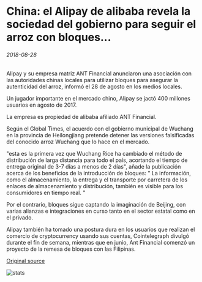 # China: el Alipay de alibaba revela la sociedad del gobierno para seguir el arroz con bloques...

###### 2018-08-28

Alipay y su empresa matriz ANT Financial anunciaron una asociación con las autoridades chinas locales para utilizar bloques para asegurar la autenticidad del arroz, informó el 28 de agosto en los medios locales.

Un jugador importante en el mercado chino, Alipay se jactó 400 millones usuarios en agosto de 2017.

La empresa es propiedad de alibaba afiliado ANT Financial.

Según el Global Times, el acuerdo con el gobierno municipal de Wuchang en la provincia de Heilongjiang pretende detener las versiones falsificadas del conocido arroz Wuchang que lo hace en el mercado.

"esta es la primera vez que Wuchang Rice ha cambiado el método de distribución de larga distancia para todo el país, acortando el tiempo de entrega original de 3-7 días a menos de 2 días", añade la publicación acerca de los beneficios de la introducción de bloques: " La información, como el almacenamiento, la entrega y el transporte por carretera de los enlaces de almacenamiento y distribución, también es visible para los consumidores en tiempo real. "

Por el contrario, bloques sigue captando la imaginación de Beijing, con varias alianzas e integraciones en curso tanto en el sector estatal como en el privado.

Alipay también ha tomado una postura dura en los usuarios que realizan el comercio de cryptocurrency usando sus cuentas, Cointelegraph divulgó durante el fin de semana, mientras que en junio, Ant Financial comenzó un proyecto de la remesa de bloques con las Filipinas.

[Original source](https://cointelegraph.com/news/china-alibabas-alipay-reveals-government-partnership-to-track-rice-with-blockchain)

![stats](https://c.statcounter.com/11760860/0/a89fa40b/1/ "stats")